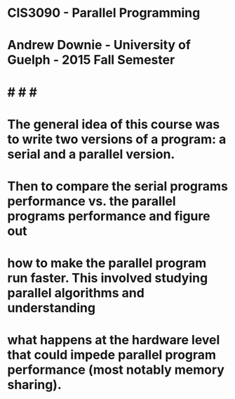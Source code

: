 # CIS3090 - Parallel Programming
# Andrew Downie - University of Guelph - 2015 Fall Semester
# # # # #
# The general idea of this course was to write two versions of a program: a serial and a parallel version.
# Then to compare the serial programs performance vs. the parallel programs performance and figure out
# how to make the parallel program run faster. This involved studying parallel algorithms and understanding
# what happens at the hardware level that could impede parallel program performance (most notably memory sharing).
